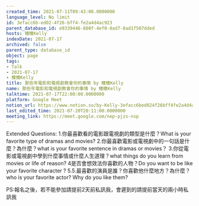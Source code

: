 ```yaml
---
created_time: 2021-07-11T09:43:00.0000000
language_level: No limit
id: 3efacc6b-ed02-4f26-bff4-fe2a4d4ac923
parent_database_id: e9339446-880f-4ef0-8ad7-8ad1f507dded
hosts: 臻臻Kelly
indexDate: 2021-07-17
archived: false
parent_type: database_id
object: page
tags:
- Talk
- 2021-07-17
- 臻臻Kelly
title: 那些年電影和電視劇教會你的事情 by 臻臻Kelly
name: 那些年電影和電視劇教會你的事情 by 臻臻Kelly
talktime: 2021-07-17T22:00:00.0000000
platform: Google Meet
notion_url: https://www.notion.so/by-Kelly-3efacc6bed024f26bff4fe2a4d4ac923
last_edited_time: 2021-07-20T20:11:00.0000000
meeting_link: https://meet.google.com/nep-pjzs-nsp
---
```


Extended Questions:
1.你最喜歡看的電影跟電視劇的類型是什麼？What is your favorite type of dramas and movies?
2.你最喜歡電影或電視劇中的一句話是什麼？為什麼？what is your favorite sentence in dramas or movies？
3.你從電影或電視劇中學到什麼事情或什麼人生道理？what things do you learn from movies or life of reason?
4是否會想效法你喜歡的人物？Do you want to be like your favorite character ?
5.5.最喜歡的演員是誰？你喜歡他什麼地方？為什麼？who is your favorite actor? Why do you like them?

PS:報名之後，若不能參加請提前2天前私訊我，會遲到的請提前當天的兩小時私訊我



